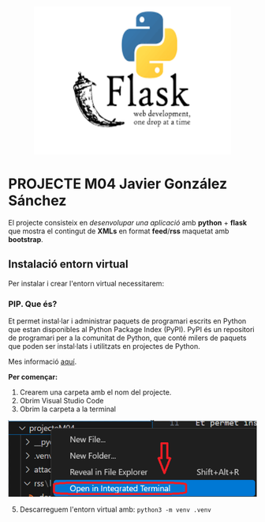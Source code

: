 
<p align="center">
  <img src="attachments/python-flask.png" alt="image" width="400" height="300">
</p>




# PROJECTE M04 Javier González Sánchez

El projecte consisteix en *desenvolupar una aplicació* amb **python** + **flask** que mostra el contingut de **XMLs** en format **feed**/**rss** maquetat amb **bootstrap**.

## Instalació entorn virtual

Per instalar i crear l'entorn virtual necessitarem:

### PIP. Que és?

Et permet instal·lar i administrar paquets de programari escrits en Python que estan disponibles al Python Package Index (PyPI). PyPI és un repositori de programari per a la comunitat de Python, que conté milers de paquets que poden ser instal·lats i utilitzats en projectes de Python.

Mes informació [aquí](https://docs.python.org/es/3.8/distutils/packageindex.html).

**Per començar:**

1. Crearem una carpeta amb el nom del projecte.
2. Obrim Visual Studio Code
3. Obrim la carpeta a la terminal

<p align="center">
  <img src="attachments/captura_carpeta.png" alt="image">
</p>


5. Descarreguem l'entorn virtual amb: `python3 -m venv .venv`

